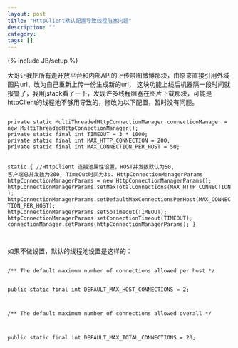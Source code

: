 ```yaml
---
layout: post
title: "HttpClient默认配置导致线程阻塞问题"
description: ""
category:
tags: []
---
```

{% include JB/setup %}


大哥让我把所有走开放平台和内部API的上传带图微博那块，由原来直接引用外域图片url，改为自己重新上传一份生成新的url，
这块功能上线后机器隔一段时间就报警了，我用jstack看了一下，发现许多线程阻塞在图片下载那块，可能是
httpClient的线程池不够用导致的，修改为以下配置，暂时没有问题。

<div><p><code>
private static MultiThreadedHttpConnectionManager connectionManager = new MultiThreadedHttpConnectionManager();
private static final int TIMEOUT = 3 * 1000;
private static final int MAX_HTTP_CONNECTION = 200;
private static final int MAX_CONNECTION_PER_HOST = 50;

static {
//HttpClient 连接池属性设置，HOST并发数默认为50, 客户端总并发数为200, TimeOut时间为3s.
HttpConnectionManagerParams httpConnectionManagerParams = new HttpConnectionManagerParams();
httpConnectionManagerParams.setMaxTotalConnections(MAX_HTTP_CONNECTION);
httpConnectionManagerParams.setDefaultMaxConnectionsPerHost(MAX_CONNECTION_PER_HOST);
httpConnectionManagerParams.setSoTimeout(TIMEOUT);
httpConnectionManagerParams.setConnectionTimeout(TIMEOUT);
connectionManager.setParams(httpConnectionManagerParams);
}

</code></p></div>



如果不做设置，默认的线程池设置是这样的：

<div><p><code>
/** The default maximum number of connections allowed per host */

public static final int DEFAULT_MAX_HOST_CONNECTIONS = 2;

/** The default maximum number of connections allowed overall */

public static final int DEFAULT_MAX_TOTAL_CONNECTIONS = 20;
</code></p></div>